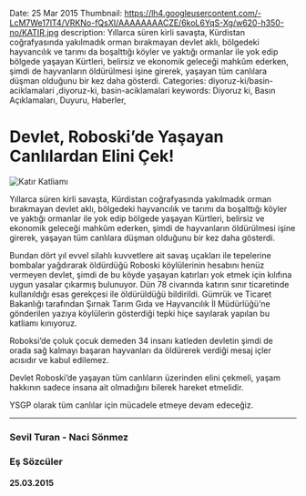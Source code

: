 Date: 25 Mar 2015
Thumbnail: https://lh4.googleusercontent.com/-LcM7We17lT4/VRKNo-fQsXI/AAAAAAAACZE/6koL6YqS-Xg/w620-h350-no/KATIR.jpg
description: Yıllarca süren kirli savaşta, Kürdistan coğrafyasında yakılmadık orman bırakmayan devlet aklı, bölgedeki hayvancılık ve tarımı da boşalttığı köyler ve yaktığı ormanlar ile yok edip bölgede yaşayan Kürtleri, belirsiz ve ekonomik geleceği mahkûm ederken, şimdi de hayvanların öldürülmesi işine girerek, yaşayan tüm canlılara düşman olduğunu bir kez daha gösterdi.
Categories: diyoruz-ki/basin-aciklamalari ,diyoruz-ki, basin-aciklamalari
keywords: Diyoruz ki, Basın Açıklamaları, Duyuru, Haberler, 

# Devlet, Roboski’de Yaşayan Canlılardan Elini Çek!

![Katır Katliamı](https://lh4.googleusercontent.com/-LcM7We17lT4/VRKNo-fQsXI/AAAAAAAACZE/6koL6YqS-Xg/w620-h350-no/KATIR.jpg)

Yıllarca süren kirli savaşta, Kürdistan coğrafyasında yakılmadık orman bırakmayan devlet aklı, bölgedeki hayvancılık ve tarımı da boşalttığı köyler ve yaktığı ormanlar ile yok edip bölgede yaşayan Kürtleri, belirsiz ve ekonomik geleceği mahkûm ederken, şimdi de hayvanların öldürülmesi işine girerek, yaşayan tüm canlılara düşman olduğunu bir kez daha gösterdi.

Bundan dört yıl evvel silahlı kuvvetlere ait savaş uçakları ile tepelerine bombalar yağdırarak öldürdüğü Roboski köylülerinin hesabını henüz vermeyen devlet, şimdi de bu köyde yaşayan katırları yok etmek için kılıfına uygun yasalar çıkarmış bulunuyor. Dün 78 civarında katırın sınır ticaretinde kullanıldığı esas gerekçesi ile öldürüldüğü bildirildi. Gümrük ve Ticaret Bakanlığı tarafından Şırnak Tarım Gıda ve Hayvancılık İl Müdürlüğü’ne gönderilen yazıya köylülerin gösterdiği tepki hiçe sayılarak yapılan bu katliamı kınıyoruz.

Roboksi’de çoluk çocuk demeden 34 insanı katleden devletin şimdi de orada sağ kalmayı başaran hayvanları da öldürerek verdiği mesaj içler acısıdır ve kabul edilemez.

Devlet Roboski’de yaşayan tüm canlıların üzerinden elini çekmeli, yaşam hakkının sadece insana ait olmadığını bilerek hareket etmelidir. 

YSGP olarak tüm canlılar için mücadele etmeye devam edeceğiz.


---

### Sevil Turan - Naci Sönmez
### Eş Sözcüler

#### 25.03.2015
